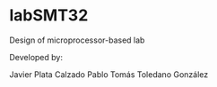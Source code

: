 # labSMT32
Design of microprocessor-based lab


Developed by:

Javier Plata Calzado
Pablo Tomás Toledano González
